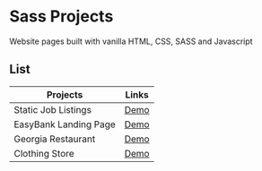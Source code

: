 # Sass Projects

Website pages built with vanilla HTML, CSS, SASS and Javascript

## List

| Projects                                    | Links                                                                                                                         |
| -----------------------------------         | ----------------------------------------------------------------------------------------------------------------              |
| Static Job Listings                         | [Demo](https://sass-projects-git-master.mahesh-yadav.vercel.app/static-job-listings/index.html)                               |
| EasyBank Landing Page                       | [Demo](https://sass-projects-git-master.mahesh-yadav.vercel.app/easybank-landing-page/index.html)                             |
| Georgia Restaurant                          | [Demo](https://sass-projects-git-master.mahesh-yadav.vercel.app/georgia-restaurant/index.html)                                |
| Clothing Store                              | [Demo](https://sass-projects-git-master.mahesh-yadav.vercel.app/clothing-store/index.html)                                    |
